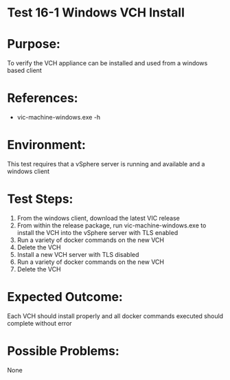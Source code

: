 Test 16-1 Windows VCH Install
=======

# Purpose:
To verify the VCH appliance can be installed and used from a windows based client

# References:
* vic-machine-windows.exe -h

# Environment:
This test requires that a vSphere server is running and available and a windows client

# Test Steps:
1. From the windows client, download the latest VIC release
2. From within the release package, run vic-machine-windows.exe to install the VCH into the vSphere server with TLS enabled
3. Run a variety of docker commands on the new VCH
4. Delete the VCH
5. Install a new VCH server with TLS disabled
6. Run a variety of docker commands on the new VCH
7. Delete the VCH

# Expected Outcome:
Each VCH should install properly and all docker commands executed should complete without error

# Possible Problems:
None
